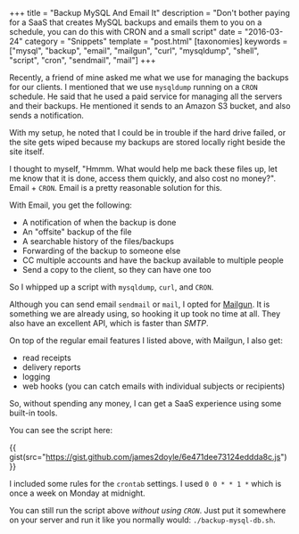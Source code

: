 +++
title = "Backup MySQL And Email It"
description = "Don't bother paying for a SaaS that creates MySQL backups and emails them to you on a schedule, you can do this with CRON and a small script"
date = "2016-03-24"
category = "Snippets"
template = "post.html"
[taxonomies]
keywords = ["mysql", "backup", "email", "mailgun", "curl", "mysqldump", "shell", "script", "cron", "sendmail", "mail"]
+++

Recently, a friend of mine asked me what we use for managing the backups for our clients. I mentioned that we use `mysqldump` running on a `CRON` schedule. He said that he used a paid service for managing all the servers and their backups. He mentioned it sends to an Amazon S3 bucket, and also sends a notification.

With my setup, he noted that I could be in trouble if the hard drive failed, or the site gets wiped because my backups are stored locally right beside the site itself.

I thought to myself, "Hmmm. What would help me back these files up, let me know that it is done, access them quickly, and also cost no money?". Email + `CRON`. Email is a pretty reasonable solution for this.

With Email, you get the following:

* A notification of when the backup is done
* An "offsite" backup of the file
* A searchable history of the files/backups
* Forwarding of the backup to someone else
* CC multiple accounts and have the backup available to multiple people
* Send a copy to the client, so they can have one too

So I whipped up a script with `mysqldump`, `curl`, and `CRON`.

Although you can send email `sendmail` or `mail`, I opted for [Mailgun](http://www.mailgun.com/). It is something we are already using, so hooking it up took no time at all. They also have an excellent API, which is faster than *SMTP*.

On top of the regular email features I listed above, with Mailgun, I also get:

* read receipts
* delivery reports
* logging
* web hooks (you can catch emails with individual subjects or recipients)

So, without spending any money, I can get a SaaS experience using some built-in tools.

You can see the script here:

{{ gist(src="https://gist.github.com/james2doyle/6e471dee73124eddda8c.js") }}

I included some rules for the `crontab` settings. I used `0 0 * * 1 *` which is once a week on Monday at midnight.

You can still run the script above *without using `CRON`*. Just put it somewhere on your server and run it like you normally would: `./backup-mysql-db.sh`.

